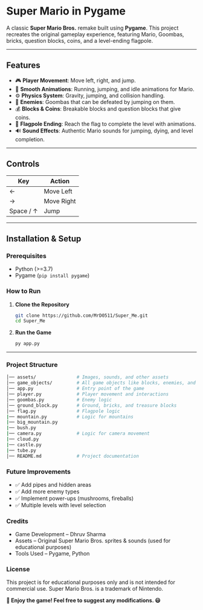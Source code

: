 # **Super Mario in Pygame**

A classic **Super Mario Bros.** remake built using **Pygame**. This project recreates the original gameplay experience, featuring Mario, Goombas, bricks, question blocks, coins, and a level-ending flagpole.

---

## **Features**
- 🎮 **Player Movement**: Move left, right, and jump.
- 🏃 **Smooth Animations**: Running, jumping, and idle animations for Mario.
- ⚙️ **Physics System**: Gravity, jumping, and collision handling.
- 👾 **Enemies**: Goombas that can be defeated by jumping on them.
- 💰 **Blocks & Coins**: Breakable blocks and question blocks that give coins.
- 🚩 **Flagpole Ending**: Reach the flag to complete the level with animations.
- 🔊 **Sound Effects**: Authentic Mario sounds for jumping, dying, and level completion.

---

## **Controls**
| Key | Action |
|------|--------|
| ← | Move Left |
| → | Move Right |
| Space / ↑ | Jump |

---

## **Installation & Setup**
### **Prerequisites**
- Python (>=3.7)
- Pygame (`pip install pygame`)

### **How to Run**
1. **Clone the Repository**
   ```sh
   git clone https://github.com/MrD0511/Super_Me.git
   cd Super_Me

   ```
2. **Run the Game**
   ```sh
   py app.py
   ```
---

### **Project Structure**

```sh
│── assets/               # Images, sounds, and other assets
│── game_objects/         # All game objects like blocks, enemies, and flag
│── app.py                # Entry point of the game
│── player.py             # Player movement and interactions
│── goombas.py            # Enemy logic
│── ground_block.py       # Ground, bricks, and treasure blocks
│── flag.py               # Flagpole logic
|── mountain.py           # Logic for mountains
|── big_mountain.py
|── bush.py
|── camera.py             # Logic for camera movement
|── cloud.py
|── castle.py
|── tube.py
│── README.md             # Project documentation
```


### **Future Improvements**

- ✅ Add pipes and hidden areas
- ✅ Add more enemy types
- ✅ Implement power-ups (mushrooms, fireballs)
- ✅ Multiple levels with level selection


### **Credits**

- Game Development – Dhruv Sharma
- Assets – Original Super Mario Bros. sprites & sounds (used for educational purposes)
- Tools Used – Pygame, Python


### **License**

This project is for educational purposes only and is not intended for commercial use.
Super Mario Bros. is a trademark of Nintendo.

**🚀 Enjoy the game! Feel free to suggest any modifications. 😃**
